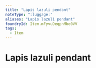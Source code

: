 ```yaml
---
title: "Lapis lazuli pendant"
noteType: ":luggage:"
aliases: "Lapis lazuli pendant"
foundryId: Item.mFyvuDeqpnMbo0VV
tags:
  - Item
---
```


# Lapis lazuli pendant
